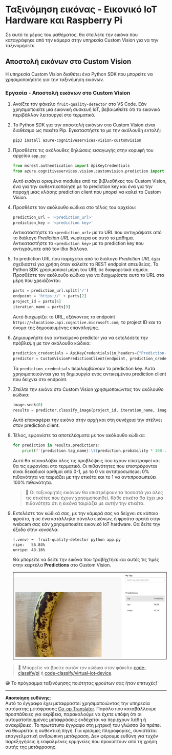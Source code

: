 <!--
CO_OP_TRANSLATOR_METADATA:
{
  "original_hash": "e5896207b304ce1abaf065b8acc0cc79",
  "translation_date": "2025-08-27T20:16:17+00:00",
  "source_file": "4-manufacturing/lessons/2-check-fruit-from-device/single-board-computer-classify-image.md",
  "language_code": "el"
}
-->
# Ταξινόμηση εικόνας - Εικονικό IoT Hardware και Raspberry Pi

Σε αυτό το μέρος του μαθήματος, θα στείλετε την εικόνα που καταγράφηκε από την κάμερα στην υπηρεσία Custom Vision για να την ταξινομήσετε.

## Αποστολή εικόνων στο Custom Vision

Η υπηρεσία Custom Vision διαθέτει ένα Python SDK που μπορείτε να χρησιμοποιήσετε για την ταξινόμηση εικόνων.

### Εργασία - Αποστολή εικόνων στο Custom Vision

1. Ανοίξτε τον φάκελο `fruit-quality-detector` στο VS Code. Εάν χρησιμοποιείτε μια εικονική συσκευή IoT, βεβαιωθείτε ότι το εικονικό περιβάλλον λειτουργεί στο τερματικό.

1. Το Python SDK για την αποστολή εικόνων στο Custom Vision είναι διαθέσιμο ως πακέτο Pip. Εγκαταστήστε το με την ακόλουθη εντολή:

    ```sh
    pip3 install azure-cognitiveservices-vision-customvision
    ```

1. Προσθέστε τις ακόλουθες δηλώσεις εισαγωγής στην κορυφή του αρχείου `app.py`:

    ```python
    from msrest.authentication import ApiKeyCredentials
    from azure.cognitiveservices.vision.customvision.prediction import CustomVisionPredictionClient
    ```

    Αυτό εισάγει ορισμένα modules από τις βιβλιοθήκες του Custom Vision, ένα για την αυθεντικοποίηση με το prediction key και ένα για την παροχή μιας κλάσης prediction client που μπορεί να καλεί το Custom Vision.

1. Προσθέστε τον ακόλουθο κώδικα στο τέλος του αρχείου:

    ```python
    prediction_url = '<prediction_url>'
    prediction_key = '<prediction key>'
    ```

    Αντικαταστήστε το `<prediction_url>` με το URL που αντιγράψατε από το διάλογο *Prediction URL* νωρίτερα σε αυτό το μάθημα. Αντικαταστήστε το `<prediction key>` με το prediction key που αντιγράψατε από τον ίδιο διάλογο.

1. Το prediction URL που παρέχεται από το διάλογο *Prediction URL* έχει σχεδιαστεί για χρήση όταν καλείτε το REST endpoint απευθείας. Το Python SDK χρησιμοποιεί μέρη του URL σε διαφορετικά σημεία. Προσθέστε τον ακόλουθο κώδικα για να διαχωρίσετε αυτό το URL στα μέρη που χρειάζονται:

    ```python
    parts = prediction_url.split('/')
    endpoint = 'https://' + parts[2]
    project_id = parts[6]
    iteration_name = parts[9]
    ```

    Αυτό διαχωρίζει το URL, εξάγοντας το endpoint `https://<location>.api.cognitive.microsoft.com`, το project ID και το όνομα της δημοσιευμένης επανάληψης.

1. Δημιουργήστε ένα αντικείμενο predictor για να εκτελέσετε την πρόβλεψη με τον ακόλουθο κώδικα:

    ```python
    prediction_credentials = ApiKeyCredentials(in_headers={"Prediction-key": prediction_key})
    predictor = CustomVisionPredictionClient(endpoint, prediction_credentials)
    ```

    Τα `prediction_credentials` περιλαμβάνουν το prediction key. Αυτά χρησιμοποιούνται για τη δημιουργία ενός αντικειμένου prediction client που δείχνει στο endpoint.

1. Στείλτε την εικόνα στο Custom Vision χρησιμοποιώντας τον ακόλουθο κώδικα:

    ```python
    image.seek(0)
    results = predictor.classify_image(project_id, iteration_name, image)
    ```

    Αυτό επαναφέρει την εικόνα στην αρχή και στη συνέχεια την στέλνει στον prediction client.

1. Τέλος, εμφανίστε τα αποτελέσματα με τον ακόλουθο κώδικα:

    ```python
    for prediction in results.predictions:
        print(f'{prediction.tag_name}:\t{prediction.probability * 100:.2f}%')
    ```

    Αυτό θα επαναλάβει όλες τις προβλέψεις που έχουν επιστραφεί και θα τις εμφανίσει στο τερματικό. Οι πιθανότητες που επιστρέφονται είναι δεκαδικοί αριθμοί από 0-1, με το 0 να αντιπροσωπεύει 0% πιθανότητα να ταιριάζει με την ετικέτα και το 1 να αντιπροσωπεύει 100% πιθανότητα.

    > 💁 Οι ταξινομητές εικόνων θα επιστρέψουν τα ποσοστά για όλες τις ετικέτες που έχουν χρησιμοποιηθεί. Κάθε ετικέτα θα έχει μια πιθανότητα ότι η εικόνα ταιριάζει με αυτήν την ετικέτα.

1. Εκτελέστε τον κώδικά σας, με την κάμερά σας να δείχνει σε κάποιο φρούτο, ή σε ένα κατάλληλο σύνολο εικόνων, ή φρούτα ορατά στην webcam σας εάν χρησιμοποιείτε εικονικό IoT hardware. Θα δείτε την έξοδο στην κονσόλα:

    ```output
    (.venv) ➜  fruit-quality-detector python app.py
    ripe:   56.84%
    unripe: 43.16%
    ```

    Θα μπορείτε να δείτε την εικόνα που τραβήχτηκε και αυτές τις τιμές στην καρτέλα **Predictions** στο Custom Vision.

    ![Μια μπανάνα στο Custom Vision προβλέφθηκε ώριμη με 56.8% και άγουρη με 43.1%](../../../../../translated_images/custom-vision-banana-prediction.30cdff4e1d72db5d9a0be0193790a47c2b387da034e12dc1314dd57ca2131b59.el.png)

> 💁 Μπορείτε να βρείτε αυτόν τον κώδικα στον φάκελο [code-classify/pi](../../../../../4-manufacturing/lessons/2-check-fruit-from-device/code-classify/pi) ή [code-classify/virtual-iot-device](../../../../../4-manufacturing/lessons/2-check-fruit-from-device/code-classify/virtual-iot-device).

😀 Το πρόγραμμα ταξινόμησης ποιότητας φρούτων σας ήταν επιτυχές!

---

**Αποποίηση ευθύνης**:  
Αυτό το έγγραφο έχει μεταφραστεί χρησιμοποιώντας την υπηρεσία αυτόματης μετάφρασης [Co-op Translator](https://github.com/Azure/co-op-translator). Παρόλο που καταβάλλουμε προσπάθειες για ακρίβεια, παρακαλούμε να έχετε υπόψη ότι οι αυτοματοποιημένες μεταφράσεις ενδέχεται να περιέχουν λάθη ή ανακρίβειες. Το πρωτότυπο έγγραφο στη μητρική του γλώσσα θα πρέπει να θεωρείται η αυθεντική πηγή. Για κρίσιμες πληροφορίες, συνιστάται επαγγελματική ανθρώπινη μετάφραση. Δεν φέρουμε ευθύνη για τυχόν παρεξηγήσεις ή εσφαλμένες ερμηνείες που προκύπτουν από τη χρήση αυτής της μετάφρασης.